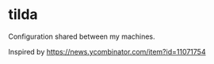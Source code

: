 # tilda

Configuration shared between my machines.

Inspired by https://news.ycombinator.com/item?id=11071754
